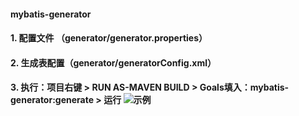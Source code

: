 #### mybatis-generator

####  1. 配置文件  （generator/generator.properties）
####  2. 生成表配置（generator/generatorConfig.xml）
####  3. 执行：项目右键 > RUN AS-MAVEN BUILD > Goals填入：mybatis-generator:generate > 运行 ![示例](https://img-blog.csdn.net/20170308135001323?watermark/2/text/aHR0cDovL2Jsb2cuY3Nkbi5uZXQvd2FuZ3h5Nzk5/font/5a6L5L2T/fontsize/400/fill/I0JBQkFCMA==/dissolve/70/gravity/SouthEast)